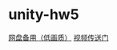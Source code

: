 # unity-hw5
[网盘备用（低画质）](https://pan.baidu.com/s/1Sb5fnyn3sUbWBcP-WejQ1A)
[视频传送门](http://v.youku.com/v_show/id_XMzU2MjIxOTgzMg==.html?spm=a2h3j.8428770.3416059.1)
